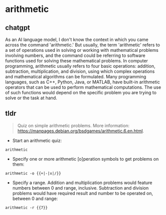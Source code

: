 # arithmetic 
## chatgpt 
As an AI language model, I don't know the context in which you came across the command 'arithmetic.' But usually, the term 'arithmetic' refers to a set of operations used in solving or working with mathematical problems involving numbers, and the command could be referring to software functions used for solving these mathematical problems. In computer programming, arithmetic usually refers to four basic operations: addition, subtraction, multiplication, and division, using which complex operations and mathematical algorithms can be formulated. Many programming languages, such as C++, Python, Java, or MATLAB, have built-in arithmetic operators that can be used to perform mathematical computations. The use of such functions would depend on the specific problem you are trying to solve or the task at hand. 

## tldr 
 
> Quiz on simple arithmetic problems.
> More information: <https://manpages.debian.org/bsdgames/arithmetic.6.en.html>.

- Start an arithmetic quiz:

`arithmetic`

- Specify one or more arithmetic [o]peration symbols to get problems on them:

`arithmetic -o {{+|-|x|/}}`

- Specify a range. Addition and multiplication problems would feature numbers between 0 and range, inclusive. Subtraction and division problems would have required result and number to be operated on, between 0 and range:

`arithmetic -r {{7}}`
